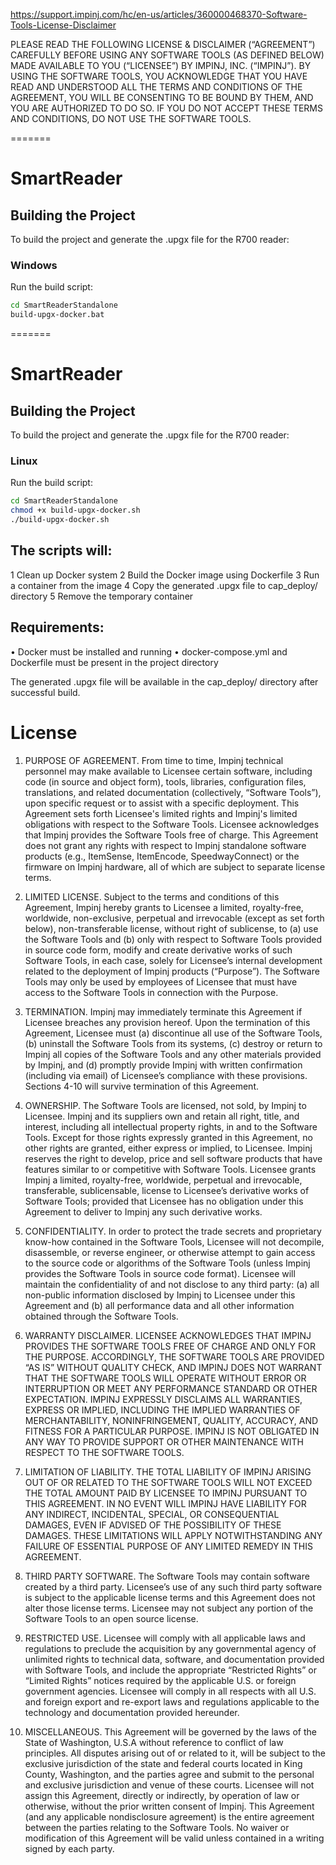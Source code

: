 https://support.impinj.com/hc/en-us/articles/360000468370-Software-Tools-License-Disclaimer

PLEASE READ THE FOLLOWING LICENSE & DISCLAIMER (“AGREEMENT”) CAREFULLY BEFORE USING ANY SOFTWARE TOOLS (AS DEFINED BELOW) MADE AVAILABLE TO YOU (“LICENSEE”) BY IMPINJ, INC. (“IMPINJ”). BY USING THE SOFTWARE TOOLS, YOU ACKNOWLEDGE THAT YOU HAVE READ AND UNDERSTOOD ALL THE TERMS AND CONDITIONS OF THE AGREEMENT, YOU WILL BE CONSENTING TO BE BOUND BY THEM, AND YOU ARE AUTHORIZED TO DO SO. IF YOU DO NOT ACCEPT THESE TERMS AND CONDITIONS, DO NOT USE THE SOFTWARE TOOLS.

 =======
 # SmartReader

 ## Building the Project

 To build the project and generate the .upgx file for the R700 reader:

 ### Windows
 Run the build script:
 ```cmd
 cd SmartReaderStandalone
 build-upgx-docker.bat
```
  =======
 # SmartReader

 ## Building the Project

 To build the project and generate the .upgx file for the R700 reader:

 ###  Linux
 Run the build script:
 ```bash
 cd SmartReaderStandalone
 chmod +x build-upgx-docker.sh
 ./build-upgx-docker.sh
 ```

 ## The scripts will:

 1 Clean up Docker system
 2 Build the Docker image using Dockerfile
 3 Run a container from the image
 4 Copy the generated .upgx file to cap_deploy/ directory
 5 Remove the temporary container

 ## Requirements:

 • Docker must be installed and running
 • docker-compose.yml and Dockerfile must be present in the project directory

The generated .upgx file will be available in the cap_deploy/ directory after successful build.

# License 

1. PURPOSE OF AGREEMENT. From time to time, Impinj technical personnel may make available to Licensee certain software, including code (in source and object form), tools, libraries, configuration files, translations, and related documentation (collectively, “Software Tools”), upon specific request or to assist with a specific deployment. This Agreement sets forth Licensee's limited rights and Impinj's limited obligations with respect to the Software Tools. Licensee acknowledges that Impinj provides the Software Tools free of charge. This Agreement does not grant any rights with respect to Impinj standalone software products (e.g., ItemSense, ItemEncode, SpeedwayConnect) or the firmware on Impinj hardware, all of which are subject to separate license terms.

2. LIMITED LICENSE. Subject to the terms and conditions of this Agreement, Impinj hereby grants to Licensee a limited, royalty-free, worldwide, non-exclusive, perpetual and irrevocable (except as set forth below), non-transferable license, without right of sublicense, to (a) use the Software Tools and (b) only with respect to Software Tools provided in source code form, modify and create derivative works of such Software Tools, in each case, solely for Licensee’s internal development related to the deployment of Impinj products (“Purpose”). The Software Tools may only be used by employees of Licensee that must have access to the Software Tools in connection with the Purpose.

3. TERMINATION. Impinj may immediately terminate this Agreement if Licensee breaches any provision hereof. Upon the termination of this Agreement, Licensee must (a) discontinue all use of the Software Tools, (b) uninstall the Software Tools from its systems, (c) destroy or return to Impinj all copies of the Software Tools and any other materials provided by Impinj, and (d) promptly provide Impinj with written confirmation (including via email) of Licensee’s compliance with these provisions. Sections 4-10 will survive termination of this Agreement.

4. OWNERSHIP. The Software Tools are licensed, not sold, by Impinj to Licensee. Impinj and its suppliers own and retain all right, title, and interest, including all intellectual property rights, in and to the Software Tools. Except for those rights expressly granted in this Agreement, no other rights are granted, either express or implied, to Licensee. Impinj reserves the right to develop, price and sell software products that have features similar to or competitive with Software Tools. Licensee grants Impinj a limited, royalty-free, worldwide, perpetual and irrevocable, transferable, sublicensable, license to Licensee’s derivative works of Software Tools; provided that Licensee has no obligation under this Agreement to deliver to Impinj any such derivative works.

5. CONFIDENTIALITY. In order to protect the trade secrets and proprietary know-how contained in the Software Tools, Licensee will not decompile, disassemble, or reverse engineer, or otherwise attempt to gain access to the source code or algorithms of the Software Tools (unless Impinj provides the Software Tools in source code format). Licensee will maintain the confidentiality of and not disclose to any third party: (a) all non-public information disclosed by Impinj to Licensee under this Agreement and (b) all performance data and all other information obtained through the Software Tools.

6. WARRANTY DISCLAIMER. LICENSEE ACKNOWLEDGES THAT IMPINJ PROVIDES THE SOFTWARE TOOLS FREE OF CHARGE AND ONLY FOR THE PURPOSE. ACCORDINGLY, THE SOFTWARE TOOLS ARE PROVIDED “AS IS” WITHOUT QUALITY CHECK, AND IMPINJ DOES NOT WARRANT THAT THE SOFTWARE TOOLS WILL OPERATE WITHOUT ERROR OR INTERRUPTION OR MEET ANY PERFORMANCE STANDARD OR OTHER EXPECTATION. IMPINJ EXPRESSLY DISCLAIMS ALL WARRANTIES, EXPRESS OR IMPLIED, INCLUDING THE IMPLIED WARRANTIES OF MERCHANTABILITY, NONINFRINGEMENT, QUALITY, ACCURACY, AND FITNESS FOR A PARTICULAR PURPOSE. IMPINJ IS NOT OBLIGATED IN ANY WAY TO PROVIDE SUPPORT OR OTHER MAINTENANCE WITH RESPECT TO THE SOFTWARE TOOLS.

7. LIMITATION OF LIABILITY. THE TOTAL LIABILITY OF IMPINJ ARISING OUT OF OR RELATED TO THE SOFTWARE TOOLS WILL NOT EXCEED THE TOTAL AMOUNT PAID BY LICENSEE TO IMPINJ PURSUANT TO THIS AGREEMENT. IN NO EVENT WILL IMPINJ HAVE LIABILITY FOR ANY INDIRECT, INCIDENTAL, SPECIAL, OR CONSEQUENTIAL DAMAGES, EVEN IF ADVISED OF THE POSSIBILITY OF THESE DAMAGES. THESE LIMITATIONS WILL APPLY NOTWITHSTANDING ANY FAILURE OF ESSENTIAL PURPOSE OF ANY LIMITED REMEDY IN THIS AGREEMENT.

8. THIRD PARTY SOFTWARE. The Software Tools may contain software created by a third party. Licensee’s use of any such third party software is subject to the applicable license terms and this Agreement does not alter those license terms. Licensee may not subject any portion of the Software Tools to an open source license.

9. RESTRICTED USE. Licensee will comply with all applicable laws and regulations to preclude the acquisition by any governmental agency of unlimited rights to technical data, software, and documentation provided with Software Tools, and include the appropriate “Restricted Rights” or “Limited Rights” notices required by the applicable U.S. or foreign government agencies. Licensee will comply in all respects with all U.S. and foreign export and re-export laws and regulations applicable to the technology and documentation provided hereunder.

10. MISCELLANEOUS. This Agreement will be governed by the laws of the State of Washington, U.S.A without reference to conflict of law principles. All disputes arising out of or related to it, will be subject to the exclusive jurisdiction of the state and federal courts located in King County, Washington, and the parties agree and submit to the personal and exclusive jurisdiction and venue of these courts. Licensee will not assign this Agreement, directly or indirectly, by operation of law or otherwise, without the prior written consent of Impinj. This Agreement (and any applicable nondisclosure agreement) is the entire agreement between the parties relating to the Software Tools. No waiver or modification of this Agreement will be valid unless contained in a writing signed by each party.